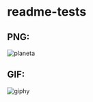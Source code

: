 # readme-tests

## PNG:
![planeta](https://user-images.githubusercontent.com/42656077/175965979-9be40eef-b825-4bb6-a8e9-0307ab312348.png)

## GIF:
![giphy](https://user-images.githubusercontent.com/42656077/175966185-2eabc658-9160-4954-adb6-902e773464db.gif)
